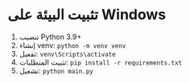 # تثبيت البيئة على Windows
1. تنصيب Python 3.9+  
2. إنشاء venv: `python -m venv venv`  
3. تفعيل: `venv\Scripts\activate`  
4. تثبيت المتطلبات: `pip install -r requirements.txt`  
5. تشغيل: `python main.py`  

